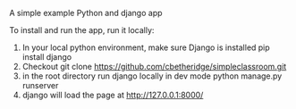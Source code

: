 A simple example Python and django app

To install and run the app, run it locally:

1) In your local python environment, make sure Django is installed
   pip install django
2) Checkout
   git clone https://github.com/cbetheridge/simpleclassroom.git
3) in the root directory run django locally in dev mode
   python manage.py runserver
4) django will load the page at http://127.0.0.1:8000/